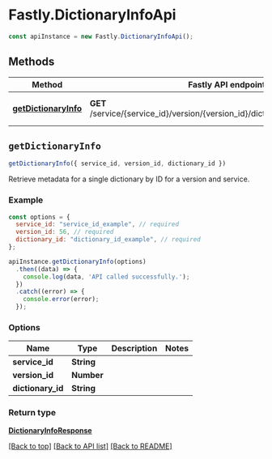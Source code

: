 # Fastly.DictionaryInfoApi


```javascript
const apiInstance = new Fastly.DictionaryInfoApi();
```
## Methods

Method | Fastly API endpoint | Description
------------- | ------------- | -------------
[**getDictionaryInfo**](DictionaryInfoApi.md#getDictionaryInfo) | **GET** /service/{service_id}/version/{version_id}/dictionary/{dictionary_id}/info | Get edge dictionary metadata



## `getDictionaryInfo`

```javascript
getDictionaryInfo({ service_id, version_id, dictionary_id })
```

Retrieve metadata for a single dictionary by ID for a version and service.

### Example

```javascript
const options = {
  service_id: "service_id_example", // required
  version_id: 56, // required
  dictionary_id: "dictionary_id_example", // required
};

apiInstance.getDictionaryInfo(options)
  .then((data) => {
    console.log(data, 'API called successfully.');
  })
  .catch((error) => {
    console.error(error);
  });
```

### Options

Name | Type | Description  | Notes
------------- | ------------- | ------------- | -------------
**service_id** | **String** |  |
**version_id** | **Number** |  |
**dictionary_id** | **String** |  |

### Return type

[**DictionaryInfoResponse**](DictionaryInfoResponse.md)


[[Back to top]](#) [[Back to API list]](../../README.md#endpoints)
[[Back to README]](../../README.md)
